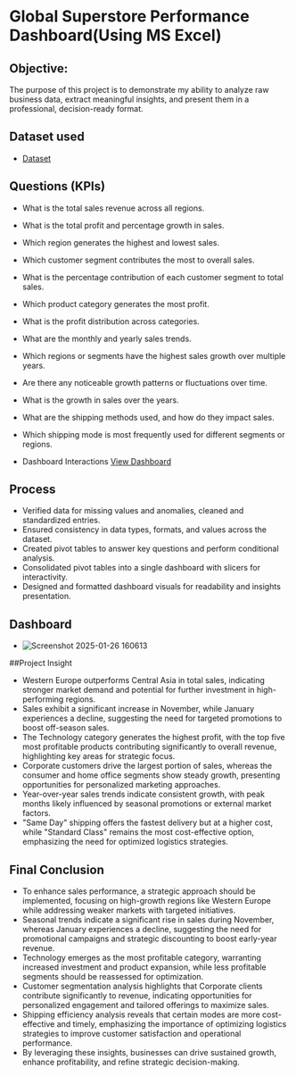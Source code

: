 # Global Superstore Performance Dashboard(Using MS Excel)
## Objective:

The purpose of this project is to demonstrate my ability to analyze raw business data, extract meaningful insights, and present them in a professional, decision-ready format.

## Dataset used
-  <a href ="https://www.kaggle.com/datasets/apoorvaappz/global-super-store-dataset">Dataset</a>

## Questions (KPIs)
- What is the total sales revenue across all regions.
- What is the total profit and percentage growth in sales.
- Which region generates the highest and lowest sales.
- Which customer segment contributes the most to overall sales.
- What is the percentage contribution of each customer segment to total sales.
- Which product category  generates the most profit.
- What is the profit distribution across categories.
- What are the monthly and yearly sales trends.
- Which regions or segments have the highest sales growth over multiple years.
- Are there any noticeable growth patterns or fluctuations over time.
- What is the growth in sales over the years.
- What are the shipping methods used, and how do they impact sales.
- Which shipping mode is most frequently used for different segments or regions.

-   Dashboard Interactions <a href ="https://github.com/Crystabel-Isioma/ExcelDataStorytelling/commit/b315deab5c4982ffa34effde7af696ea8a57ed52">View Dashboard</a>

## Process
- Verified data for missing values and anomalies, cleaned and standardized entries.
- Ensured consistency in data types, formats, and values across the dataset.
- Created pivot tables to answer key questions and perform conditional analysis.
-  Consolidated pivot tables into a single dashboard with slicers for interactivity.
-  Designed and formatted dashboard visuals for readability and insights presentation.

## Dashboard

-  ![Screenshot 2025-01-26 160613](https://github.com/user-attachments/assets/ac4330d4-e602-4322-867f-6c271e6bf518)

##Project Insight
- Western Europe outperforms Central Asia in total sales, indicating stronger market demand and potential for further investment in high-performing regions.
- Sales exhibit a significant increase in November, while January experiences a decline, suggesting the need for targeted promotions to boost off-season sales.
- The Technology category generates the highest profit, with the top five most profitable products contributing significantly to overall revenue, highlighting key areas for strategic focus.
- Corporate customers drive the largest portion of sales, whereas the consumer and home office segments show steady growth, presenting opportunities for personalized marketing approaches.
- Year-over-year sales trends indicate consistent growth, with peak months likely influenced by seasonal promotions or external market factors.
- "Same Day" shipping offers the fastest delivery but at a higher cost, while "Standard Class" remains the most cost-effective option, emphasizing the need for optimized logistics strategies.

 ## Final Conclusion
- To enhance sales performance, a strategic approach should be implemented, focusing on high-growth regions like Western Europe while addressing weaker markets with targeted initiatives.
-  Seasonal trends indicate a significant rise in sales during November, whereas January experiences a decline, suggesting the need for promotional campaigns and strategic discounting to boost early-year revenue.  
- Technology emerges as the most profitable category, warranting increased investment and product expansion, while less profitable segments should be reassessed for optimization.
- Customer segmentation analysis highlights that Corporate clients contribute significantly to revenue, indicating opportunities for personalized engagement and tailored offerings to maximize sales.  
- Shipping efficiency analysis reveals that certain modes are more cost-effective and timely, emphasizing the importance of optimizing logistics strategies to improve customer satisfaction and operational performance.
- By leveraging these insights, businesses can drive sustained growth, enhance profitability, and refine strategic decision-making.

